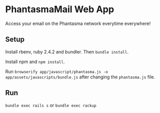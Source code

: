# PhantasmaMail Web App

Access your email on the Phantasma network everytime everywhere!

## Setup

Install rbenv, ruby 2.4.2 and bundler. Then `bundle install`.

Install npm and `npm install`.

Run `browserify app/javascript/phantasma.js -o app/assets/javascripts/bundle.js` after changing the `phantasma.js` file.

## Run

`bundle exec rails s` or `bundle exec rackup`
